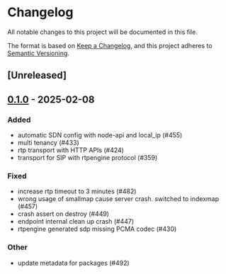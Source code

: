 # Changelog

All notable changes to this project will be documented in this file.

The format is based on [Keep a Changelog](https://keepachangelog.com/en/1.0.0/),
and this project adheres to [Semantic Versioning](https://semver.org/spec/v2.0.0.html).

## [Unreleased]

## [0.1.0](https://github.com/8xFF/atm0s-media-server/releases/tag/transport-rtpengine-v0.1.0) - 2025-02-08

### Added

- automatic SDN config with node-api and local_ip (#455)
- multi tenancy  (#433)
- rtp transport with HTTP APIs (#424)
- transport for SIP with rtpengine protocol  (#359)

### Fixed

- increase rtp timeout to 3 minutes (#482)
- wrong usage of smallmap cause server crash. switched to indexmap (#457)
- crash assert on destroy (#449)
- endpoint internal clean up crash (#447)
- rtpengine generated sdp missing PCMA codec (#430)

### Other

- update metadata for packages (#492)
